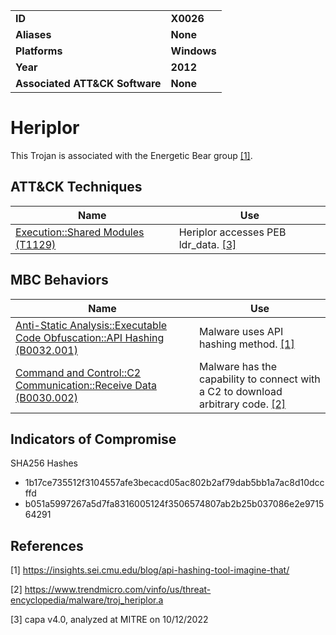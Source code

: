 <table>
<tr>
<td><b>ID</b></td>
<td><b>X0026</b></td>
</tr>
<tr>
<td><b>Aliases</b></td>
<td><b>None</b></td>
</tr>
<tr>
<td><b>Platforms</b></td>
<td><b>Windows</b></td>
</tr>
<tr>
<td><b>Year</b></td>
<td><b>2012</b></td>
</tr>
<tr>
<td><b>Associated ATT&CK Software</b></td>
<td><b>None</b></td>
</tr>
</table>


# Heriplor

This Trojan is associated with the Energetic Bear group  [[1]](#1).

## ATT&CK Techniques

|Name|Use|
|---|---|
|[Execution::Shared Modules (T1129)](https://attack.mitre.org/techniques/T1129)|Heriplor accesses PEB ldr_data. [[3]](#3)|


## MBC Behaviors

|Name|Use|
|---|---|
|[Anti-Static Analysis::Executable Code Obfuscation::API Hashing (B0032.001)](../anti-static-analysis/executable-code-obfuscation.md)|Malware uses API hashing method. [[1]](#1)|
|[Command and Control::C2 Communication::Receive Data (B0030.002)](../command-and-control/c2-communication.md)|Malware has the capability to connect with a C2 to download arbitrary code. [[2]](#2)|

## Indicators of Compromise

SHA256 Hashes
- 1b17ce735512f3104557afe3becacd05ac802b2af79dab5bb1a7ac8d10dccffd
- b051a5997267a5d7fa8316005124f3506574807ab2b25b037086e2e971564291

## References

<a name="1">[1]</a> https://insights.sei.cmu.edu/blog/api-hashing-tool-imagine-that/

<a name="2">[2]</a> https://www.trendmicro.com/vinfo/us/threat-encyclopedia/malware/troj_heriplor.a

<a name="3">[3]</a> capa v4.0, analyzed at MITRE on 10/12/2022

